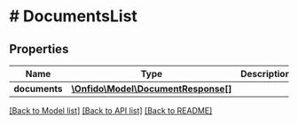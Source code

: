 # # DocumentsList

## Properties

Name | Type | Description | Notes
------------ | ------------- | ------------- | -------------
**documents** | [**\Onfido\Model\DocumentResponse[]**](DocumentResponse.md) |  | [optional]

[[Back to Model list]](../../README.md#models) [[Back to API list]](../../README.md#endpoints) [[Back to README]](../../README.md)
